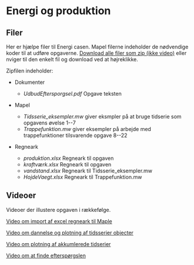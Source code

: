 # Energi og produktion


## Filer

Her er hjælpe filer til Energi casen. Mapel filerne indeholder de nødvendige koder til at udføre opgaverne. [Download alle filer som zip (ikke video)](https://github.com/larsJonsen/EnergiCase/archive/master.zip) eller nviger til den enkelt fil og download ved at højreklikke.

Zipfilen indeholder:

- Dokumenter
    - *UdbudEftersporgsel.pdf* Opgave teksten

- Mapel 
    - *Tidsserie_eksempler.mw* giver eksmpler på at bruge tidserie som opgavens øvelse 1--7 
    - *Trappefunktion.mw* giver eksempler på arbejde med trappefunktioner tilsvarende opgave 8--22

- Regneark
    - *produktion.xlsx* Regneark til opgaven
    - *kraftværk.xlsx* Regneark til opgaven 
    - *vandstand.xlsx* Regneark til Tidsserie_eksempler.mw 
    - *HojdeVaegt.xlsx* Regneark til Trappefunktion.mw

## Videoer

Videoer der illustere opgaven i rækkefølge. 

[Video om import af excel regneark til Maple](https://youtu.be/PXpPUWbB3ek)

[Video om dannelse og plotning af tidsserier objecter](https://youtu.be/O3QFvu_bnlk)

[Video om plotning af akkumlerede tidserier](http://www.youtube.com/watch?v=brpZ0BzoP4s)

[Video om at finde efterspørgslen](http://www.youtube.com/watch?v=FyTUAxH_Ons)
